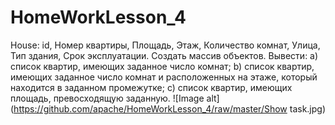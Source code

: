 # HomeWorkLesson_4

House: id, Номер квартиры, Площадь, Этаж, Количество комнат, Улица,
Тип здания, Срок эксплуатации.
Создать массив объектов. Вывести:
a) список квартир, имеющих заданное число комнат;
b) список квартир, имеющих заданное число комнат и расположенных
на этаже, который находится в заданном промежутке;
c) список квартир, имеющих площадь, превосходящую заданную.
![Image alt](https://github.com/apache/HomeWorkLesson_4/raw/master/Show task.jpg)
